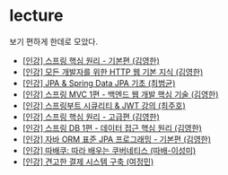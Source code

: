# lecture

보기 편하게 한데로 모았다. 

- [[인강] 스프링 핵심 원리 - 기본편 (김영한)](https://github.com/zieunx/spring-core-principle)
- [[인강] 모든 개발자를 위한 HTTP 웹 기본 지식 (김영한)](https://github.com/zieunx/http-web-basics)
- [[인강] JPA & Spring Data JPA 기초 (최범균)](https://github.com/zieunx/spring-jpa-basic)
- [[인강] 스프링 MVC 1편 - 백엔드 웹 개발 핵심 기술 (김영한)](https://github.com/zieunx/spring-mvc-1)
- [[인강] 스프링부트 시큐리티 & JWT 강의 (최주호)](https://github.com/zieunx/springboot-sequrity-with-jwt)
- [[인강] 스프링 핵심 원리 - 고급편 (김영한)](https://github.com/zieunx/spring-advanced)
- [[인강] 스프링 DB 1편 - 데이터 접근 핵심 원리 (김영한)](https://github.com/zieunx/spring-db-1)
- [[인강] 자바 ORM 표준 JPA 프로그래밍 - 기본편 (김영한)](https://github.com/zieunx/java-orm-jpa-basic)
- [[인강] 따배쿠: 따라 배우는 쿠버네티스 (따배-이성미)](https://github.com/zieunx/ttabaeku)
- [[인강] 견고한 결제 시스템 구축 (여정민)](https://github.com/zieunx/robust-payment-system)
